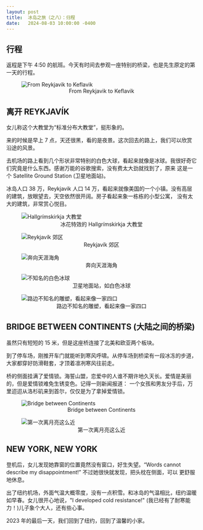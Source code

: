 ```yaml
---
layout: post
title:  冰岛之旅（之八）：归程
date:   2024-08-03 10:00:00 -0400
---
```


## 行程

返程是下午 4:50 的航班。今天有时间去参观一座特别的桥梁，也是先生原定的第一天的行程。

<figure>
  <img src="../../../assets/images/Iceland-Day8/Reykjavik-Hafnir-Keflavik.png" alt="From Reykjavik to Keflavik"/>
  <center><figcaption>From Reykjavik to Keflavik</figcaption></center>
</figure>

## 离开 REYKJAVÍK

女儿称这个大教堂为“标准分布大教堂”，挺形象的。

来的时候是早上 7 点，天还很黑，看的是夜景。这次回去的路上，我们可以欣赏沿途的风景。

去机场的路上看到几个形状非常特别的白色大球，看起来就像是冰球。我很好奇它们究竟是什么东西。感谢万能的谷歌搜索，没有费太大劲就找到了，原来
这是一个 Satellite Ground Station (卫星地面站)。

冰岛人口 38 万，Reykjavik 人口 14 万，看起来就像美国的一个小镇。没有高层的建筑，放眼望去，天空依然很开阔。房子看起来象一栋栋的小型公寓，
没有太大的建筑，非常赏心悦目。

<figure>
  <img src="../../../assets/images/Iceland-Day8/Hallgrímskirkja.jpg" alt="Hallgrímskirkja 大教堂"/>
  <center><figcaption>冰花特效的 Hallgrímskirkja 大教堂</figcaption></center>
</figure>

<figure>
  <img src="../../../assets/images/Iceland-Day8/Suburb.jpg" alt="Reykjavík 郊区"/>
  <center><figcaption>Reykjavík 郊区</figcaption></center>
</figure>

<figure>
  <img src="../../../assets/images/Iceland-Day8/To-the-airport.jpg" alt="奔向天涯海角"/>
  <center><figcaption>奔向天涯海角</figcaption></center>
</figure>

<figure>
  <img src="../../../assets/images/Iceland-Day8/Ground-Stations.jpg" alt="不知名的白色冰球"/>
  <center><figcaption>卫星地面站，如白色冰球</figcaption></center>
</figure>

<figure>
  <img src="../../../assets/images/Iceland-Day8/Statues.jpg" alt="路边不知名的雕塑，看起来像一家四口"/>
  <center><figcaption>路边不知名的雕塑，看起来像一家四口</figcaption></center>
</figure>

## BRIDGE BETWEEN CONTINENTS (大陆之间的桥梁)

虽然只有短短的 15 米，但是这座桥连接了北美和欧亚两个板块。

到了停车场，刚推开车门就能听到寒风呼啸。从停车场到桥梁有一段冰冻的步道，大家都穿好防滑鞋套，才顶着凛冽寒风往前走。

桥的侧面挂满了爱情锁。海誓山盟，恋爱中的人谁不期许地久天长。爱情是美丽的，但是爱情锁难免生锈变色。记得一则新闻报道：
一个女孩和男友分手后，万里迢迢从洛杉矶来到首尔，仅仅是为了拿掉爱情锁。

<figure>
  <img src="../../../assets/images/Iceland-Day8/Continental-bridge.jpg" alt="Bridge between Continents"/>
  <center><figcaption>Bridge between Continents</figcaption></center>
</figure>

<figure>
  <img src="../../../assets/images/Iceland-Day8/Continental-ridge-hill.jpg" alt="第一次离月亮这么近"/>
  <center><figcaption>第一次离月亮这么近</figcaption></center>
</figure>


## NEW YORK, NEW YORK

登机后，女儿发现她靠窗的位置竟然没有窗口，好生失望。“Words cannot describe my disappointment!” 不过她很快就发现，把头枕在侧面，可以
更舒服地休息。

出了纽约机场，外面气温大概零度，没有一点积雪。和冰岛的气温相比，纽约温暖如早春。女儿很开心地说，"I developed cold
resistance!" (我已经有了耐寒能力！)儿子象个大人，还有些心事。

2023 年的最后一天，我们回到了纽约，回到了温馨的小家。

